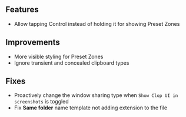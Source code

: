 ## Features

- Allow tapping Control instead of holding it for showing Preset Zones

## Improvements

- More visible styling for Preset Zones
- Ignore transient and concealed clipboard types

## Fixes

- Proactively change the window sharing type when `Show Clop UI in screenshots` is toggled
- Fix **Same folder** name template not adding extension to the file
